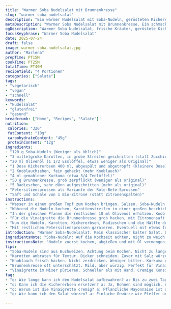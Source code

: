 ```yaml
---
title: "Warmer Soba Nudelsalat mit Brunnenkresse"
slug: "warmer-soba-nudelsalat"
description: "Ein warmer Nudelsalat mit Soba-Nudeln, gerösteten Kichererbsen und gebratenen Zucchinistreifen. Mit einer cremigen Brunnenkresse-Vinaigrette verfeinert. Vegetarisch, vegan, glutenfrei und frei von Milchprodukten, Eiern sowie Nüssen. Schnell zubereitet, leicht und aromatisch. Frische Radieschen, Zitronenspalten und optional Rote-Bete-Sprossen als Topping. Die Kichererbsen erhalten eine leichte Kurkumawürze, Zucchini werden kurz knackig angebraten. Einfach, aber voll im Geschmack. Gute Kombination aus Texturen und Frische durch die Kräuter."
metaDescription: "Warmer Soba Nudelsalat mit Brunnenkresse. Ein schmackhaftes Gericht. Schnell und voller Aromen. Ideal für gesundes Essen."
ogDescription: "Warmer Soba Nudelsalat, frische Kräuter, geröstete Kichererbsen, alles einfach und schnell zubereitet. Perfekt für jeden Anlass."
focusKeyphrase: "Warmer Soba Nudelsalat"
date: 2025-07-24
draft: false
image: warmer-soba-nudelsalat.jpg
author: "Marlena"
prepTime: PT15M
cookTime: PT25M
totalTime: PT40M
recipeYield: "4 Portionen"
categories: ["Salate"]
tags:
- "vegetarisch"
- "vegan"
- "schnell"
keywords:
- "Nudelsalat"
- "glutenfrei"
- "gesund"
breadcrumb: ["Home", "Recipes", "Salate"]
nutrition: 
 calories: "320"
 fatContent: "10g"
 carbohydrateContent: "45g"
 proteinContent: "12g"
ingredients:
- "120 g Soba-Nudeln (Weniger als üblich)"
- "3 mittelgroße Karotten, in grobe Streifen geschnitten (statt Zucchini)"
- "20 ml Olivenöl (1 1/2 Esslöffel, etwas weniger als Original)"
- "1 Dose Kichererbsen 400 ml, abgespült und abgetropft (kleinere Dose)"
- "2 Knoblauchzehen, fein gehackt (mehr Knoblauch)"
- "4 ml gemahlener Kurkuma (etwa 3/4 Teelöffel)"
- "50 g Brunnenkresse, grob zerpflückt (weniger als original)"
- "5 Radieschen, sehr dünn aufgeschnitten (mehr als original)"
- "Petersiliensprossen als Variante der Rote-Bete-Sprossen"
- "Saft und Schale von 1 Bio-Zitrone (statt Zitronenspalten)"
instructions:
- "Wasser in einem großen Topf zum Kochen bringen. Salzen. Soba-Nudeln darin 5 bis 7 Minuten bissfest garen. Abschütten, mit etwas Olivenöl vermengen, damit sie nicht kleben. Beiseitestellen."
- "Während die Nudeln kochen, Karottenstreifen in einer großen beschichteten Pfanne mit 10 ml Olivenöl bei mittlerer bis hoher Temperatur 6 bis 8 Minuten anbraten, bis sie leicht weich, aber noch knackig sind. Mit Salz und Pfeffer würzen. Dann aus der Pfanne nehmen."
- "In der gleichen Pfanne die restlichen 10 ml Olivenöl erhitzen. Knoblauch und Kurkuma zugeben. Eine Minute anschwitzen, ohne dass der Knoblauch braun wird. Kichererbsen hinzufügen und unter Rühren 3 Minuten rösten, bis sie Farbe bekommen und warm sind. Pfanne vom Herd nehmen."
- "Für die Vinaigrette die Brunnenkresse grob hacken, mit Zitronensaft und -schale, Salz, Pfeffer, einem Esslöffel Olivenöl und 2 Esslöffeln pflanzlicher Mayonnaise (z.B. Soja oder Hafer) in einem Mixer fein pürieren, bis eine cremige Konsistenz entsteht."
- "Nun die Nudeln, Karotten, Kichererbsen, Radieschen und die Hälfte der Petersiliensprossen auf Teller verteilen. Die cremige Brunnenkresse-Vinaigrette darüberträufeln."
- "Mit restlichen Petersiliensprossen garnieren. Eventuell mit etwas frisch gemahlenem Pfeffer und mehr Zitronenschale bestreuen. Sofort servieren oder lauwarm genießen."
introduction: "Warmer Soba-Nudelsalat. Kein klassischer kalter Salat. Der Wechsel der Temperaturen reizt die Sinne. Soba-Nudeln, aus Buchweizen, nussig und aromatisch. Karotten ersetzen die Zucchini, intensiver und süßer. Geröstete Kichererbsen mit Knoblauch und Kurkuma. Die leichte Würze für mehr Tiefe. Frische Radieschen sorgen für Knack und Schärfe. Petersiliensprossen statt Rote-Bete-Sprossen, milder, dennoch frisch und grün. Zitronensaft und Abrieb geben das gewisse Extra an Frische. Cremige Brunnenkresse-Vinaigrette mit pflanzlicher Mayonnaise. Schafft eine leichte Bindung und deutliche Kräuternote. Einfach. Schnell. Gesund. Alles in einem."
ingredientsNote: "Soba-Nudeln: Auf die Kochzeit achten, nicht zu weich werden lassen. Lieber etwas fest. Karotten in dickeren Streifen, damit sie beim Braten nicht zu matschig werden. Kichererbsen aus der Dose? Abspülen, um Dosengeschmack zu vermeiden. Knoblauch frisch, gehackt, nicht zerdrückt für milderen Geschmack. Kurkuma gibt Farbe und Anti-Entzündliches. Brunnenkresse wird oft unterschätzt, bringt bitter-kräftige Herbe. Petersiliensprossen sind eine Alternative, weil Rote-Bete-Sprossen schwer erhältlich. Zitronenschale bringt ätherische Öle, viel Aroma. Pflanzliche Mayonnaise verbindet die Vinaigrette zu einer leichten Creme – sonst zu flüssig."
instructionsNote: "Nudeln zuerst kochen, abgießen und mit Öl vermengen, der Klassiker gegen das Verkleben. Karotten separat braten, bis sie bissfest sind – kurz genug, dass noch Textur bleibt. Kichererbsen mit Knoblauch und Kurkuma anbraten, damit sie Röstaromen bekommen und nicht mehlig schmecken. Vinaigrette im Mixer – schneller und homogener. Direkt vor dem Servieren alles mischen, sonst verlieren die Radieschen Knack. Zügig essen, sonst weichen die Zutaten durch. Zitronensaft nicht zu früh hinzufügen, der verändert die Textur der Zutaten. Kalt oder lauwarm servieren, passt zu vielen Gelegenheiten."
tips:
- "Soba-Nudeln sind aus Buchweizen. Achtung beim Kochen. Nicht zu lange, sonst matschig. Al dente ist optimal. Olivenöl verwenden. Verhindert Kleben. Einfach, aber wichtig."
- "Karotten anbraten für Textur. Dicker schneiden. Zuvor mit Salz würzen. Kontrast zu Kichererbsen. Röstaromen sind entscheidend. Geschmack intensivieren. Richtig heiß braten, aber nicht verkochen."
- "Knoblauch frisch hacken. Nicht zerdrücken. Weniger bitter. Kurkuma gibt Farbe und ist gesund. Kichererbsen nehmen den Geschmack auf. Kurz anbraten. Kochzeit beachten. Röstaroma ist wichtig."
- "Brunnenkresse oft unterschätzt. Mild, aber würzig. Perfekt für Vinaigrette. Mit Zitrone mixen. Frische bringt das Extra. Petersiliensprossen als Alternative. Schmecken gut, das Aroma bleibt."
- "Vinaigrette im Mixer pürieren. Schneller als mit Hand. Cremige Konsistenz ist das Ziel. Vor dem Servieren alles mischen. Radieschen frisch halten. Sonst verlieren sie ihre Knackigkeit."
faq:
- "q: Wie lange kann ich den Nudelsalat aufbewahren? a: Bis zu zwei Tage im Kühlschrank. In einem luftdichten Behälter. Aber nicht zu lange. Frische ist wichtig. Zutaten werden matschig."
- "q: Kann ich die Kichererbsen ersetzen? a: Ja, Bohnen sind möglich. Auch Linsen. Aber Geschmack verändert sich. Machen das Gericht abwechslungsreicher. Experimentieren erlaubt."
- "q: Warum ist die Vinaigrette cremig? a: Pflanzliche Mayonnaise ist der Grund. Macht den Unterschied. Konsistenz wird besser. Ohne gelangt man in flüssiges Terrain. Konsistenz beachten."
- "q: Wie kann ich den Salat würzen? a: Einfache Gewürze wie Pfeffer und Salz. Oder frisch gehackte Kräuter. Basilikum, Dill sind gute Optionen. Abwechslungsreich gestalten, je nach Geschmack."

---
```

